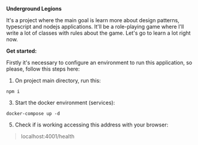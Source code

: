 **Underground Legions**

It's a project where the main goal is learn more about design patterns, typescript and nodejs applications.
It'll be a role-playing game where I'll write a lot of classes with rules about the game.
Let's go to learn a lot right now.

**Get started:**

Firstly it's necessary to configure an environment to run this application, so please, follow this steps here:

1. On project main directory, run this:
```
npm i
```
3. Start the docker environment (services):
```
docker-compose up -d
```
5. Check if is working accessing this address with your browser:
> localhost:4001/health